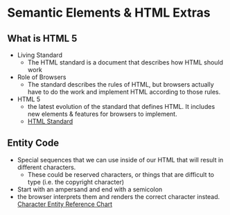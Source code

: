 # Semantic Elements & HTML Extras
## What is HTML 5
- Living Standard 
  - The HTML standard is a document that describes how HTML should work
- Role of Browsers
  - The standard describes the rules of HTML, but browsers actually have to do the work and implement HTML according to those rules.
- HTML 5
  - the latest evolution of the standard that defines HTML. It includes new elements & features for browsers to implement.
  - [HTML Standard](https://html.spec.whatwg.org/#is-this-html5?)
  
## Entity Code
- Special sequences that we can use inside of our HTML that will result in different characters.
  - These could be reserved characters, or things that are difficult to type (i.e. the copyright character)
- Start with an ampersand and end with a semicolon
- the browser interprets them and renders the correct character instead.
[Character Entity Reference Chart](https://dev.w3.org/html5/html-author/charref)
